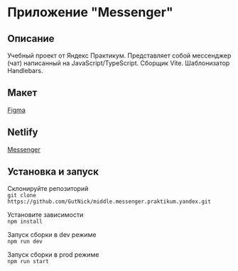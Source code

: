 # Приложение "Messenger"

## Описание
Учебный проект от Яндекс Практикум. Представляет собой мессенджер (чат) написанный на JavaScript/TypeScript. Сборщик Vite. Шаблонизатор Handlebars.

## Макет 
[Figma](https://www.figma.com/design/9YbDsRCVUj6INRyaHaffFO/Chat_external_link)

## Netlify

[Messenger](https://charming-lolly-fcd870.netlify.app/)

## Установка и запуск
Склонируйте репозиторий  
`git clone https://github.com/GutNick/middle.messenger.praktikum.yandex.git`

Установите зависимости  
`npm install`

Запуск сборки в dev режиме  
`npm run dev`

Запуск сборки в prod режиме  
`npm run start`

